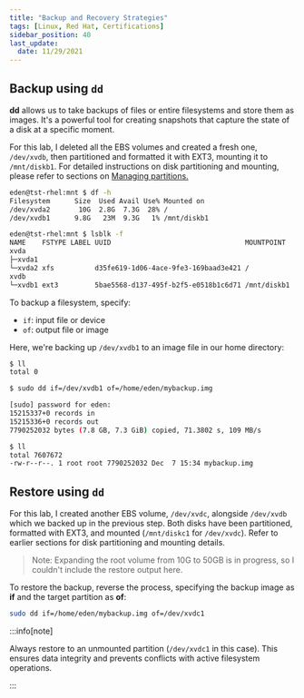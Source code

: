 ```yaml
---
title: "Backup and Recovery Strategies"
tags: [Linux, Red Hat, Certifications]
sidebar_position: 40
last_update:
  date: 11/29/2021
---
```


## Backup using `dd`

**dd** allows us to take backups of files or entire filesystems and store them as images. It's a powerful tool for creating snapshots that capture the state of a disk at a specific moment.

For this lab, I deleted all the EBS volumes and created a fresh one, `/dev/xvdb`, then partitioned and formatted it with EXT3, mounting it to `/mnt/diskb1`. For detailed instructions on disk partitioning and mounting, please refer to sections on [Managing partitions.](./025-Managing-Partitions.md)

```bash
eden@tst-rhel:mnt $ df -h
Filesystem      Size  Used Avail Use% Mounted on
/dev/xvda2       10G  2.8G  7.3G  28% /
/dev/xvdb1      9.8G   23M  9.3G   1% /mnt/diskb1
```
```bash
eden@tst-rhel:mnt $ lsblk -f
NAME    FSTYPE LABEL UUID                                 MOUNTPOINT
xvda
├─xvda1
└─xvda2 xfs          d35fe619-1d06-4ace-9fe3-169baad3e421 /
xvdb
└─xvdb1 ext3         5bae5568-d137-495f-b2f5-e0518b1c6d71 /mnt/diskb1 
```

To backup a filesystem, specify:

- `if`: input file or device
- `of`: output file or image

Here, we're backing up `/dev/xvdb1` to an image file in our home directory:

```bash
$ ll
total 0
```
```bash
$ sudo dd if=/dev/xvdb1 of=/home/eden/mybackup.img

[sudo] password for eden:
15215337+0 records in
15215336+0 records out
7790252032 bytes (7.8 GB, 7.3 GiB) copied, 71.3802 s, 109 MB/s
```
```bash
$ ll
total 7607672
-rw-r--r--. 1 root root 7790252032 Dec  7 15:34 mybackup.img 
```

## Restore using `dd`

For this lab, I created another EBS volume, `/dev/xvdc`, alongside `/dev/xvdb` which we backed up in the previous step. Both disks have been partitioned, formatted with EXT3, and mounted (`/mnt/diskc1` for `/dev/xvdc`). Refer to earlier sections for disk partitioning and mounting details.

> Note: Expanding the root volume from 10G to 50GB is in progress, so I couldn't include the restore output here.

To restore the backup, reverse the process, specifying the backup image as **if** and the target partition as **of**:

```bash
sudo dd if=/home/eden/mybackup.img of=/dev/xvdc1
```

:::info[note]

Always restore to an unmounted partition (`/dev/xvdc1` in this case). This ensures data integrity and prevents conflicts with active filesystem operations.

:::